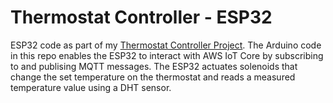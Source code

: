 # Thermostat Controller - ESP32

ESP32 code as part of my [Thermostat Controller Project](https://gist.github.com/psterckx/7c476532f7399b15b974ee3dff919d3f). The Arduino code in this repo enables the ESP32 to interact with AWS IoT Core by subscribing to and publising MQTT messages. The ESP32 actuates solenoids that change the set temperature on the thermostat and reads a measured temperature value using a DHT sensor.

